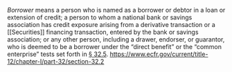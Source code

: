 _Borrower_ means a person who is named as a borrower or debtor in a loan or extension of credit; a person to whom a national bank or savings association has credit exposure arising from a derivative transaction or a [[Securities]] financing transaction, entered by the bank or savings association; or any other person, including a drawer, endorser, or guarantor, who is deemed to be a borrower under the “direct benefit” or the “common enterprise” tests set forth in [§ 32.5](https://www.ecfr.gov/current/title-12/section-32.5).
https://www.ecfr.gov/current/title-12/chapter-I/part-32/section-32.2